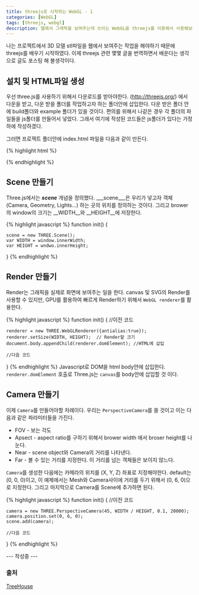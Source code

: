 ```yaml
---
title: threejs로 시작하는 WebGL - 1
categories: [WebGL]
tags: [threejs, webgl]
description: 웹에서 그래픽을 보여주는데 쓰이는 WebGL을 threejs를 이용해서 사용해보자.
---
```

나는 프로젝트에서 3D 모델 stl파일을 웹에서 보여주는 작업을 해야하기 때문에 threejs를 배우기 시작하였다. 이제 threejs 관련 몇몇 글을 번역하면서
배운다는 생각으로 글도 포스팅 해 볼생각이다.

## 설치 및 HTML파일 생성
우선 three.js를 사용하기 위해서 다운로드를 받아야한다. (http://threejs.org/) 에서 다운을 받고, 다운 받을 폴더를 작업하고자 하는 폴더안에 삽입한다. 다운 받은 폴더 안에 build폴더와 example 폴더가 있을 것이다. 편의를 위해서 나같은 경우 각 폴더의 파일들을 js폴더를 만들어서 넣었다. 그래서 여기에 작성된 코드들은 js폴더가 있다는 가정하에 작성하겠다.

 그러면 프로젝트 폴더안에 index.html 파일을 다음과 같이 만든다.

{% highlight html %}
<!doctype html>
<html>
<script src ="js/three.min.js"></script>
<script src ="js/orbitControls.js"></script>
<script>
    var scene, camera, renderer;
    init();
    animate();
    <!-- 여기에는 3D 코드 작성 -->
</script>
</html>
{% endhighlight %}

## Scene 만들기
Three.js에서는 ___scene___ 개념을 정의했다. ___scene___은 우리가 넣고자 객체(Camera, Geometry, Lights...) 하는 곳의 위치를 정의하는 것이다.
그리고 brower의 window의 크기는 __WIDTH__와 __HEIGHT__에 저장한다.

{% highlight javascript %}
function init() {

    scene = new THREE.Scene();
    var WIDTH = window.innerWidth;
    var HEIGHT = wndwo.innerHeight;
}
{% endhighlight %}


## Render 만들기
Render는 그래픽을 실제로 화면에 보여주는 일을 한다.
canvas 및 SVG의 Render를 사용할 수 있지만, GPU를 활용하여 빠르게 Render하기 위해서 `WebGL renderer`를 활용한다.

{% highlight javascript %}
function init() {
    //이전 코드

    renderer = new THREE.WebGLRenderer({antialias:true});
    renderer.setSize(WIDTH, HEIGHT);  // Render할 크기
    document.body.appendChild(renderer.domElement); //HTML에 삽입

    //다음 코드
}
{% endhighlight %}
Javascript로 DOM을 html body안에 삽입한다. `renderer.domElement` 호출로 Three.js는 `canvas`를  body안에 삽입할 것 이다.

## Camera 만들기
이제 `Camera`를 만들어야할 차례이다. 우리는 `PerspectiveCamera`를 쓸 것이고 이는 다음과 같은 파라미터들을 가진다.

* FOV - 보는 각도
* Apsect - aspect ratio를 구하기 위해서 brower width 에서 broser height를 나눈다.
* Near - scene object와 Camera의 거리를 나타낸다.
* Far - 볼 수 있는 거리를 지정한다. 이 거리를 넘는 객체들은 보이지 않느다.

`Camera`를 생성한 다음에는 카메라의 위치를 (X, Y, Z) 좌표로 지정해야한다. default는 (0, 0, 0)이고, 이 예제에서는 Mesh와 Camera사이에 거리를 두기 위해서 (0, 6, 0)으로 지정한다. 그리고 마지막으로 Camera를 Scene에 추가하면 된다.

{% highlight javascript %}
function init() {
    //이전 코드

    camera = new THREE.PerspectiveCamera(45, WIDTH / HEIGHT, 0.1, 20000);
    camera.position.set(0, 6, 0);
    scene.add(camera);

    //다음 코드
}
{% endhighlight %}

--- 작성중 ---

### 출처
[TreeHouse](http://blog.teamtreehouse.com/the-beginners-guide-to-three-js)
